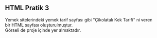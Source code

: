HTML Pratik 3
---
  Yemek sitelerindeki yemek tarif sayfası gibi "Çikolatalı Kek Tarifi" ni veren bir HTML sayfası oluşturulmuştur.  
Görseli de proje içinde yer almaktadır.
